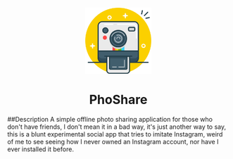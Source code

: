 ﻿<p align="center">
	<img src="app/src/main/res/drawable/icon.png" alt="PhoShare Logo" width="150">
	<h1 align="center">PhoShare</h1>
</p>

##Description
A simple offline photo sharing application for those who don't have friends, I don't mean it in a bad way, it's just another way to say, this is a blunt experimental social app that tries to imitate Instagram, weird of me to see seeing how I never owned an Instagram account, nor have I ever installed it before.

